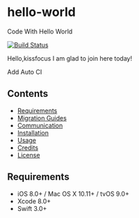 # hello-world
Code With Hello World

[![Build Status](https://travis-ci.org/kissfocus/hello-world.svg)](https://travis-ci.org/kissfocus/hello-world)

Hello,kissfocus
I am glad to join here today!

Add Auto CI

## Contents

- [Requirements](#requirements)
- [Migration Guides](#migration-guides)
- [Communication](#communication)
- [Installation](#installation)
- [Usage](#usage)
- [Credits](#credits)
- [License](#license)

## Requirements

- iOS 8.0+ / Mac OS X 10.11+ / tvOS 9.0+
- Xcode 8.0+
- Swift 3.0+

